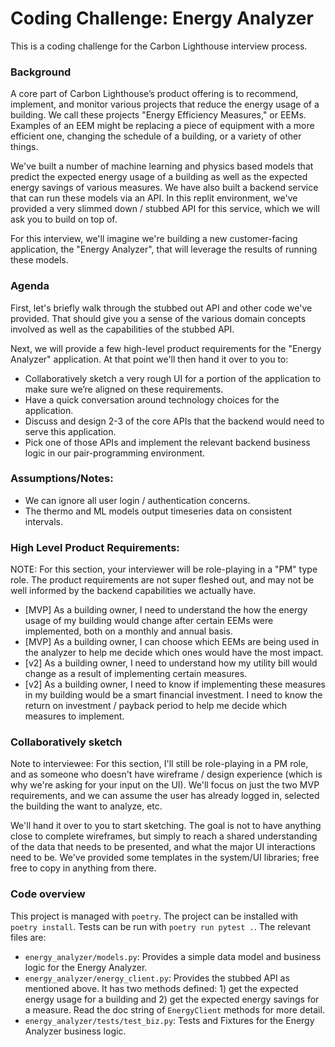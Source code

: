 # Coding Challenge: Energy Analyzer

This is a coding challenge for the Carbon Lighthouse interview process.

### Background

A core part of Carbon Lighthouse’s product offering is to recommend, implement,
and monitor various projects that reduce the energy usage of a building. We call
these projects "Energy Efficiency Measures," or EEMs. Examples of an EEM might
be replacing a piece of equipment with a more efficient one, changing the
schedule of a building, or a variety of other things.

We've built a number of machine learning and physics based models that predict
the expected energy usage of a building as well as the expected energy savings
of various measures. We have also built a backend service that can run these
models via an API. In this replit environment, we've provided a very slimmed
down / stubbed API for this service, which we will ask you to build on top of.

For this interview, we'll imagine we're building a new customer-facing
application, the "Energy Analyzer", that will leverage the results of running
these models.

### Agenda

First, let's briefly walk through the stubbed out API and other code we've
provided. That should give you a sense of the various domain concepts involved
as well as the capabilities of the stubbed API.

Next, we will provide a few high-level product requirements for the "Energy
Analyzer" application. At that point we'll then hand it over to you to:

-   Collaboratively sketch a very rough UI for a portion of the application to
    make sure we’re aligned on these requirements.
-   Have a quick conversation around technology choices for the application.
-   Discuss and design 2-3 of the core APIs that the backend would need to serve
    this application.
-   Pick one of those APIs and implement the relevant backend business logic in
    our pair-programming environment.

### Assumptions/Notes:

-   We can ignore all user login / authentication concerns.
-   The thermo and ML models output timeseries data on consistent intervals.

### High Level Product Requirements:

NOTE: For this section, your interviewer will be role-playing in a "PM" type
role. The product requirements are not super fleshed out, and may not be well
informed by the backend capabilities we actually have.

-   [MVP] As a building owner, I need to understand the how the energy usage of
    my building would change after certain EEMs were implemented, both on a
    monthly and annual basis.
-   [MVP] As a building owner, I can choose which EEMs are being used in the
    analyzer to help me decide which ones would have the most impact.
-   [v2] As a building owner, I need to understand how my utility bill would
    change as a result of implementing certain measures.
-   [v2] As a building owner, I need to know if implementing these measures in
    my building would be a smart financial investment. I need to know the return
    on investment / payback period to help me decide which measures to
    implement.

### Collaboratively sketch

Note to interviewee: For this section, I'll still be role-playing in a PM role,
and as someone who doesn't have wireframe / design experience (which is why
we're asking for your input on the UI). We'll focus on just the two MVP
requirements, and we can assume the user has already logged in, selected the
building the want to analyze, etc.

We'll hand it over to you to start sketching. The goal is not to have anything
close to complete wireframes, but simply to reach a shared understanding of the
data that needs to be presented, and what the major UI interactions need to be.
We've provided some templates in the system/UI libraries; free free to copy in
anything from there.

### Code overview

This project is managed with `poetry`. The project can be installed with
`poetry install`. Tests can be run with `poetry run pytest .`. The relevant
files are:

-   `energy_analyzer/models.py`: Provides a simple data model and business logic
    for the Energy Analyzer.
-   `energy_analyzer/energy_client.py`: Provides the stubbed API as mentioned
    above. It has two methods defined: 1) get the expected energy usage for a
    building and 2) get the expected energy savings for a measure. Read the doc
    string of `EnergyClient` methods for more detail.
-   `energy_analyzer/tests/test_biz.py`: Tests and Fixtures for the Energy
    Analyzer business logic.
